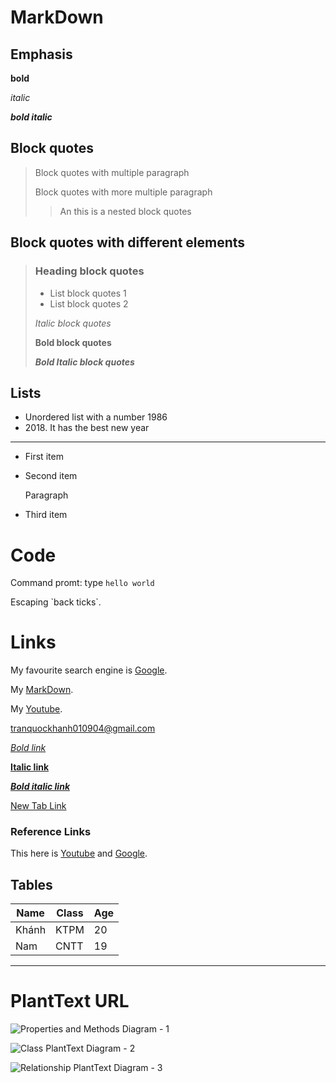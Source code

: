 # MarkDown

## Emphasis

**bold** 

*italic*

***bold italic***

## Block quotes

>Block quotes with multiple paragraph
>
>Block quotes with more multiple paragraph
>
>>An this is a nested block quotes

## Block quotes with different elements

>### Heading block quotes
>- List block quotes 1
>- List block quotes 2
>
>*Italic block quotes*
>
>**Bold block quotes**
>
>***Bold Italic block quotes***

## Lists

- Unordered list with a number 1986
- 2018\. It has the best new year
----------------------------------
* First item
* Second item
  
    Paragraph
  
* Third item

# Code

Command promt: type `hello world`

Escaping \`back ticks`.

# Links

My favourite search engine is [Google](https://www.google.com/).

My [MarkDown](https://www.markdownguide.org/).

My [Youtube](https://www.youtube.com/).

<tranquockhanh010904@gmail.com>

*[Bold link](#)*

**[Italic link](#)**

***[Bold italic link](#)***

<a href="#">New Tab Link</a>

### Reference Links

[1]: https://www.youtube.com/ "My channel"
[2]: https://www.google.com/ "My search engine"

This here is [Youtube][1] and [Google][2].

## Tables

|   Name   |   Class   |   Age   |
|   ----   |   -----   |   ---   |
|   Khánh  |   KTPM    |   20    |
|   Nam    |   CNTT    |   19    |

----------------------------------------

# PlantText URL

![Properties and Methods Diagram - 1](https://www.planttext.com/api/plantuml/png/Z9B1IWCn48RlynG3lUo2k-9wyrIf2XuKeRx0k3lKO98DoGYMfNqn3pwIhs2oqK8lffSXy-URdpzClZ-_ba78oxlH0E5DMVHZO01HeXcV_EZOY-A0v_Z0yZeE0HjSQGe1RnHjF1d8SuxY6VlHkD6obRLiutnqxQ2VwHLvd02nRV5EiHxmzeECqz6vRQ71Hp9yXSzRnpWX-St5MQhTN2tke0WiIi2-1EHm-PN7wT9aLHVZ_OyioiY-ZEIGQo5H_L_8b16dC6kx4v9aZ-kN89vwENQXN_KKd-Xqs2tSfmLNTNDekjJbDbqrLOr9lWHOiXtYp_W1003__mC0 "Properties and Methods Diagram")

![Class PlantText Diagram - 2](https://www.planttext.com/api/plantuml/png/DOun3i8m34Ltdy8Z5U8EHMK0YPqvQgpAQcAZsA43uku4XMxl3L_lZ-QXUCq9m5OMB6e4uEo9S4h1Z0nFdV32OIaX0y3SVQEKM1Py0-Bn9euFbgYR_VIb7F6kyteOuBClpiyMooJ-zwlMbkiyQSvLMdmaYUtG5m00 "Class Diagram")

![Relationship PlantText Diagram - 3](https://www.planttext.com/api/plantuml/png/XP6nJiCm48RtUufJ9YZom5enj6e7AZ5LICnMScfEjUyYdzCA0U-EGn9GfGARV_dpzv_jbMMVSXy3W1rPCAaHGEOS2FSKV6OLQxapTBW9tWotx0_9Hm2entoc45WE-0Q8Tpl9-CBIwDc6U59ky4dhutDBMzLqSmiVyy5rLveZIPxoe_QbUrnlDCPUvZGAvxwY0VXkVNXtPK_SZsw9EsafSVPIqnLmSl-7VOtp2rJTLxXmVUUmYbvUgsd2vU3kr7XujJ_euGgNBAn8cl8Bdm00 "Relationship Diagram")
